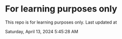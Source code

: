 # For learning purposes only
This repo is for learning purposes only.
Last updated at

Saturday, April 13, 2024 5:45:28 AM

